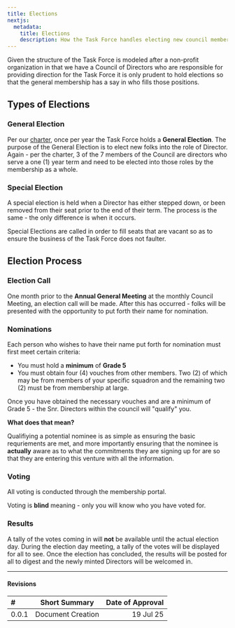 ```yaml
---
title: Elections
nextjs:
  metadata:
    title: Elections
    description: How the Task Force handles electing new council members.
---
```


Given the structure of the Task Force is modeled after a non-profit organization in that we have a Council of Directors who are responsible for providing direction for the Task Force it is only prudent to hold elections so that the general membership has a say in who fills those positions.

## Types of Elections

### General Election

Per our [charter](/docs/charter), once per year the Task Force holds a **General Election**. The purpose of the General Election is to elect new folks into the role of Director. Again - per the charter, 3 of the 7 members of the Council are directors who serve a one (1) year term and need to be elected into those roles by the membership as a whole.

### Special Election

A special election is held when a Director has either stepped down, or been removed from their seat prior to the end of their term. The process is the same - the only difference is when it occurs.

Special Elections are called in order to fill seats that are vacant so as to ensure the business of the Task Force does not faulter.

## Election Process

### Election Call

One month prior to the **Annual General Meeting** at the monthly Council Meeting, an election call will be made. After this has occurred - folks will be presented with the opportunity to put forth their name for nomination.

### Nominations

Each person who wishes to have their name put forth for nomination must first meet certain criteria:

- You must hold a **minimum** of **Grade 5**
- You must obtain four (4) vouches from other members. Two (2) of which may be from members of your specific squadron and the remaining two (2) must be from membership at large.

Once you have obtained the necessary vouches and are a minimum of Grade 5 - the Snr. Directors within the council will "qualify" you.

**What does that mean?**

Qualifiying a potential nominee is as simple as ensuring the basic requriements are met, and more importantly ensuring that the nominee is **actually** aware as to what the commitments they are signing up for are so that they are entering this venture with all the information.

### Voting

All voting is conducted through the membership portal.

Voting is **blind** meaning - only you will know who you have voted for.

### Results

A tally of the votes coming in will **not** be available until the actual election day. During the election day meeting, a tally of the votes will be displayed for all to see. Once the election has concluded, the results will be posted for all to digest and the newly minted Directors will be welcomed in.

---

#### Revisions

| #     | Short Summary     | Date of Approval |
| :---- | ----------------- | ---------------: |
| 0.0.1 | Document Creation |        19 Jul 25 |
